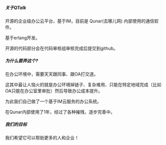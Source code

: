 
##### 关于QTalk

开源的企业级办公云平台，基于IM，目前是 Qunar(去哪儿网) 内部使用的通信软件。

基于erlang开发。

开源的代码部分会在代码审核组审核完成后提交到github。

##### 为什么要弄这个?

在办公环境中，需要天天跟同事、跟OA打交道。

这其中最让人恼火的就是办公环境掉链子、复杂难用、只能在特定地域完成（比如OA只能在办公室里审批）然后导致办公成本提升。

为此我们自己做了一个基于IM云服务的办公系统。

在Qunar内部使用了1年，经过了各种摧残，逐步完善中。

##### 我们的目标
我们希望它可以帮助更多的人和企业！

